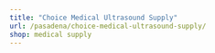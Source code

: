 ```yaml
---
title: "Choice Medical Ultrasound Supply"
url: /pasadena/choice-medical-ultrasound-supply/
shop: medical supply
---
```

